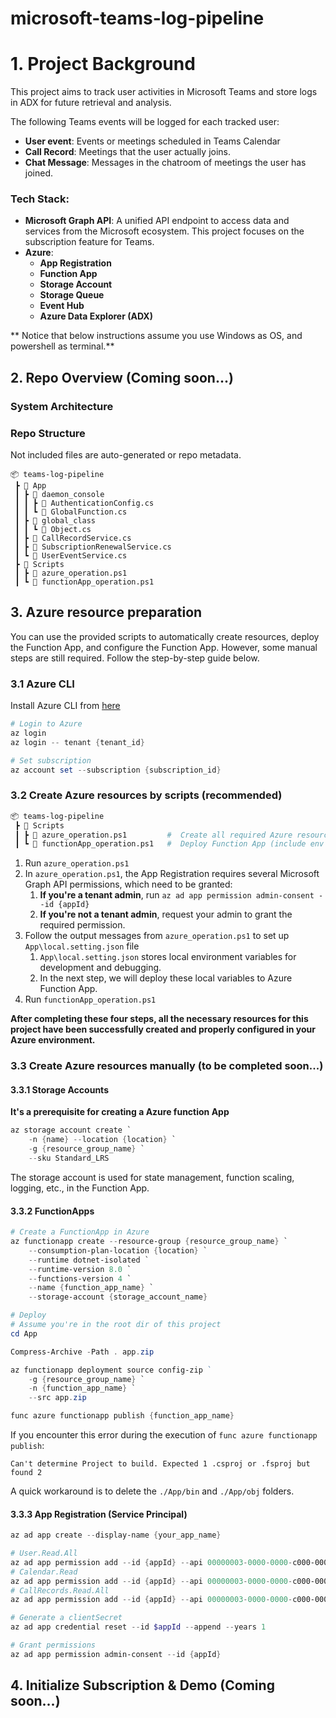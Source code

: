 # microsoft-teams-log-pipeline

# 1. Project Background

This project aims to track user activities in Microsoft Teams and store logs in ADX for future retrieval and analysis.

The following Teams events will be logged for each tracked user:
- **User event**: Events or meetings scheduled in Teams Calendar
- **Call Record**: Meetings that the user actually joins.
- **Chat Message**: Messages in the chatroom of meetings the user has joined.

### Tech Stack:
- **Microsoft Graph API**: A unified API endpoint to access data and services from the Microsoft ecosystem. This project focuses on the subscription feature for Teams.
- **Azure**:
  - **App Registration**
  - **Function App**
  - **Storage Account**
  - **Storage Queue**
  - **Event Hub**
  - **Azure Data Explorer (ADX)**

** Notice that below instructions assume you use Windows as OS, and powershell as terminal.**

## 2. Repo Overview (Coming soon...)

### System Architecture

### Repo Structure

Not included files are auto-generated or repo metadata.

```
📦 teams-log-pipeline
 ┣ 📂 App
 ┃ ┣ 📂 daemon_console
 ┃ ┃ ┣ 📜 AuthenticationConfig.cs
 ┃ ┃ ┗ 📜 GlobalFunction.cs
 ┃ ┣ 📂 global_class
 ┃ ┃ ┗ 📜 Object.cs
 ┃ ┣ 📜 CallRecordService.cs
 ┃ ┣ 📜 SubscriptionRenewalService.cs
 ┃ ┗ 📜 UserEventService.cs
 ┣ 📂 Scripts
 ┃ ┣ 📜 azure_operation.ps1
 ┃ ┗ 📜 functionApp_operation.ps1
```

## 3. Azure resource preparation


You can use the provided scripts to automatically create resources, deploy the Function App, and configure the Function App. 
However, some manual steps are still required. Follow the step-by-step guide below.


### 3.1 Azure CLI

Install Azure CLI from [here](https://learn.microsoft.com/en-us/cli/azure/install-azure-cli-windows?tabs=azure-cli)


```powershell
# Login to Azure
az login
az login -- tenant {tenant_id}

# Set subscription
az account set --subscription {subscription_id}
```

### 3.2 Create Azure resources by scripts (recommended)

``` sh
📦 teams-log-pipeline
 ┣ 📂 Scripts
 ┃ ┣ 📜 azure_operation.ps1         #  Create all required Azure resources
 ┃ ┗ 📜 functionApp_operation.ps1   #  Deploy Function App (include env variables)
```

1. Run `azure_operation.ps1`
2. In `azure_operation.ps1`, the App Registration requires several Microsoft Graph API permissions, which need to be granted:
    1. **If you're a tenant admin**, run `az ad app permission admin-consent --id {appId}`
    2. **If you're not a tenant admin**, request your admin to grant the required permission.
3. Follow the output messages from `azure_operation.ps1` to set up `App\local.setting.json` file
    1. `App\local.setting.json` stores local environment variables for development and debugging. 
    2. In the next step, we will deploy these local variables to Azure Function App.
4. Run `functionApp_operation.ps1`

**After completing these four steps, all the necessary resources for this project have been successfully created and properly configured in your Azure environment.**

### 3.3 Create Azure resources manually (to be completed soon...)

#### 3.3.1 Storage Accounts

**It's a prerequisite for creating a Azure function App**

```powershell
az storage account create `
	-n {name} --location {location} `
	-g {resource_group_name} `
	--sku Standard_LRS
```

The storage account is used for state management, function scaling, logging, etc., in the Function App.

#### 3.3.2 FunctionApps

``` powershell
# Create a FunctionApp in Azure
az functionapp create --resource-group {resource_group_name} `
    --consumption-plan-location {location} `
    --runtime dotnet-isolated `
    --runtime-version 8.0 `
    --functions-version 4 `
    --name {function_app_name} `
    --storage-account {storage_account_name}
```

``` powershell
# Deploy
# Assume you're in the root dir of this project
cd App

Compress-Archive -Path . app.zip

az functionapp deployment source config-zip ` 
    -g {resource_group_name} `
    -n {function_app_name} `
    --src app.zip

func azure functionapp publish {function_app_name}
```

If you encounter this error during the execution of `func azure functionapp publish`:
```
Can't determine Project to build. Expected 1 .csproj or .fsproj but found 2
```
A quick workaround is to delete the `./App/bin` and `./App/obj` folders.

#### 3.3.3 App Registration (Service Principal)

``` powershell
az ad app create --display-name {your_app_name}

# User.Read.All
az ad app permission add --id {appId} --api 00000003-0000-0000-c000-000000000000 --api-permissions df021288-bdef-4463-88db-98f22de89214=Role
# Calendar.Read
az ad app permission add --id {appId} --api 00000003-0000-0000-c000-000000000000 --api-permissions 798ee544-9d2d-430c-a058-570e29e34338=Role
# CallRecords.Read.All
az ad app permission add --id {appId} --api 00000003-0000-0000-c000-000000000000 --api-permissions 45bbb07e-7321-4fd7-a8f6-3ff27e6a81c8=Role

# Generate a clientSecret
az ad app credential reset --id $appId --append --years 1

# Grant permissions
az ad app permission admin-consent --id {appId}

```

## 4. Initialize Subscription & Demo (Coming soon...)



